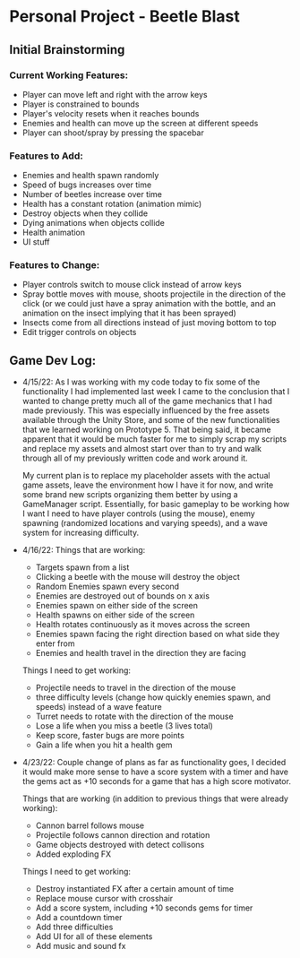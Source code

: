 # Personal Project - Beetle Blast
## Initial Brainstorming
### Current Working Features:
- Player can move left and right with the arrow keys
- Player is constrained to bounds
- Player's velocity resets when it reaches bounds
- Enemies and health can move up the screen at different speeds
- Player can shoot/spray by pressing the spacebar
### Features to Add:
- Enemies and health spawn randomly
- Speed of bugs increases over time
- Number of beetles increase over time
- Health has a constant rotation (animation mimic)
- Destroy objects when they collide
- Dying animations when objects collide
- Health animation
- UI stuff 
### Features to Change:
- Player controls switch to mouse click instead of arrow keys
- Spray bottle moves with mouse, shoots projectile in the direction of the click (or we could just have a spray animation with the bottle, and an animation on the insect implying that it has been sprayed)
- Insects come from all directions instead of just moving bottom to top
- Edit trigger controls on objects


## Game Dev Log:
- 4/15/22: As I was working with my code today to fix some of the functionality I had implemented last week I came to the conclusion that I wanted to change pretty much all of the game mechanics that I had made previously. This was especially influenced by the free assets available through the Unity Store, and some of the new functionalities that we learned working on Prototype 5. That being said, it became apparent that it would be much faster for me to simply scrap my scripts and replace my assets and almost start over than to try and walk through all of my previously written code and work around it.

    My current plan is to replace my placeholder assets with the actual game assets, leave the environment how I have it for now, and write some brand new scripts organizing them better  by using a GameManager script. Essentially, for basic gameplay to be working how I want I need to have player controls (using the mouse), enemy spawning (randomized locations and varying speeds), and a wave system for increasing difficulty. 

- 4/16/22: Things that are working: 
    - Targets spawn from a list
    - Clicking a beetle with the mouse will destroy the object
    - Random Enemies spawn every second
    - Enemies are destroyed out of bounds on x axis
    - Enemies spawn on either side of the screen
    - Health spawns on either side of the screen
    - Health rotates continuously as it moves across the screen
    - Enemies spawn facing the right direction based on what side they enter from
    - Enemies and health travel in the direction they are facing
   
   Things I need to get working:
    - Projectile needs to travel in the direction of the mouse
    - three difficulty levels (change how quickly enemies spawn, and speeds) instead of a wave feature
    - Turret needs to rotate with the direction of the mouse
    - Lose a life when you miss a beetle (3 lives total)
    - Keep score, faster bugs are more points
    - Gain a life when you hit a health gem

- 4/23/22: 
    Couple change of plans as far as functionality goes, I decided it would make more sense to have a score system with a timer and have the gems act as +10 seconds for a game that has a high score motivator. 

    Things that are working (in addition to previous things that were already working):
    - Cannon barrel follows mouse
    - Projectile follows cannon direction and rotation
    - Game objects destroyed with detect collisons
    - Added exploding FX

    Things I need to get working:
    - Destroy instantiated FX after a certain amount of time
    - Replace mouse cursor with crosshair
    - Add a score system, including +10 seconds gems for timer
    - Add a countdown timer
    - Add three difficulties
    - Add UI for all of these elements
    - Add music and sound fx










